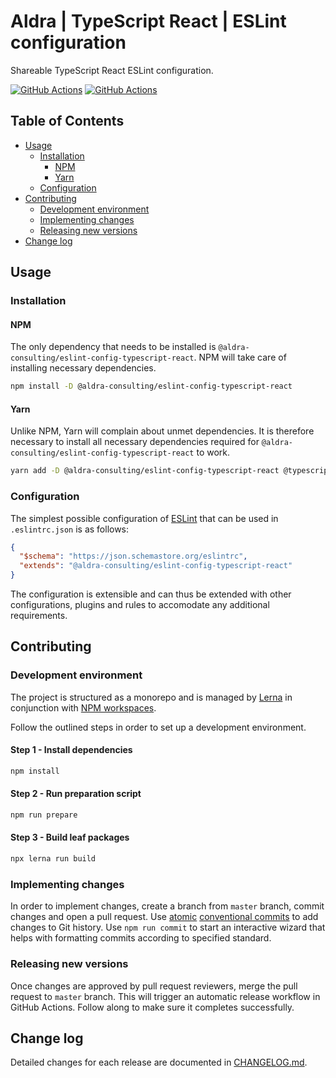 # Aldra | TypeScript React | ESLint configuration

Shareable TypeScript React ESLint configuration.

[![GitHub Actions](https://github.com/aldra-consulting/eslint-config/actions/workflows/check.yaml/badge.svg)](https://github.com/aldra-consulting/eslint-config/actions/workflows/check.yaml)
[![GitHub Actions](https://github.com/aldra-consulting/eslint-config/actions/workflows/release.yaml/badge.svg)](https://github.com/aldra-consulting/eslint-config/actions/workflows/release.yaml)

## Table of Contents

  - [Usage](#usage)
    - [Installation](#installation)
      - [NPM](#npm)
      - [Yarn](#yarn)
    - [Configuration](#configuration)
  - [Contributing](#contributing)
    - [Development environment](#development-environment)
    - [Implementing changes](#implementing-changes)
    - [Releasing new versions](#releasing-new-versions)
  - [Change log](#change-log)

## Usage

### Installation

#### NPM

The only dependency that needs to be installed is `@aldra-consulting/eslint-config-typescript-react`. NPM will take care of installing necessary dependencies.

```sh
npm install -D @aldra-consulting/eslint-config-typescript-react
```

#### Yarn

Unlike NPM, Yarn will complain about unmet dependencies. It is therefore necessary to install all necessary dependencies required for `@aldra-consulting/eslint-config-typescript-react` to work.

```sh
yarn add -D @aldra-consulting/eslint-config-typescript-react @typescript-eslint/eslint-plugin @typescript-eslint/parser eslint eslint-config-airbnb eslint-config-airbnb-base eslint-import-resolver-typescript eslint-plugin-deprecation eslint-plugin-import eslint-plugin-jsx-a11y eslint-plugin-react eslint-plugin-react-hooks typescript
```

### Configuration

The simplest possible configuration of [ESLint](https://eslint.org/) that can be used in `.eslintrc.json` is as follows:

```json
{
  "$schema": "https://json.schemastore.org/eslintrc",
  "extends": "@aldra-consulting/eslint-config-typescript-react"
}
```

The configuration is extensible and can thus be extended with other configurations, plugins and rules to accomodate any additional requirements.

## Contributing

### Development environment

The project is structured as a monorepo and is managed by [Lerna](https://lerna.js.org/) in conjunction with [NPM workspaces](https://docs.npmjs.com/cli/v9/using-npm/workspaces?v=true).

Follow the outlined steps in order to set up a development environment.

#### Step 1 - Install dependencies
```sh
npm install
```

#### Step 2 - Run preparation script
```sh
npm run prepare
```

#### Step 3 - Build leaf packages
```sh
npx lerna run build
```

### Implementing changes

In order to implement changes, create a branch from `master` branch, commit changes and open a pull request. Use [atomic](https://en.wikipedia.org/wiki/Atomic_commit) [conventional commits](https://www.conventionalcommits.org/en/v1.0.0/) to add changes to Git history. Use `npm run commit` to start an interactive wizard that helps with formatting commits according to specified standard.

### Releasing new versions

Once changes are approved by pull request reviewers, merge the pull request to `master` branch. This will trigger an automatic release workflow in GitHub Actions. Follow along to make sure it completes successfully.

## Change log

Detailed changes for each release are documented in [CHANGELOG.md](https://github.com/aldra-consulting/eslint-config/blob/HEAD/src/packages/typescript-react/CHANGELOG.md).
